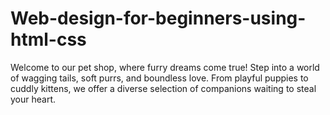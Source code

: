 # Web-design-for-beginners-using-html-css
Welcome to our pet shop, where furry dreams come true! Step into a world of wagging tails, soft purrs, and boundless love. From playful puppies to cuddly kittens, we offer a diverse selection of companions waiting to steal your heart. 
